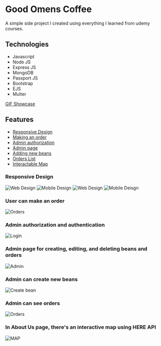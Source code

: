 # Good Omens Coffee

A simple side project I created using everything I learned from udemy courses.

## Technologies
* Javascript
* Node JS
* Express JS
* MongoDB
* Passport JS
* Bootstrap
* EJS
* Multer

[GIF Showcase](https://imgur.com/a/6fiZ1yJ)

## Features
* [Responsive Design](https://github.com/David-Ph/good-omens-coffee#responsive-design)
* [Making an order](https://github.com/David-Ph/good-omens-coffee#user-can-make-an-order)
* [Admin authorization](https://github.com/David-Ph/good-omens-coffee#admin-authorization-and-authentication)
* [Admin page](https://github.com/David-Ph/good-omens-coffee#admin-page-for-creating-editing-and-deleting-beans-and-orders)
* [Adding new beans](https://github.com/David-Ph/good-omens-coffee#admin-can-create-new-beans)
* [Orders List](https://github.com/David-Ph/good-omens-coffee#admin-can-see-orders)
* [Interactable Map](https://github.com/David-Ph/good-omens-coffee#in-about-us-page-theres-an-interactive-map-using-here-api) 

### Responsive Design
![Web Design](https://i.imgur.com/AbSZdYL.png)
![Mobile Design](https://i.imgur.com/lIa1zUu.png)
![Web Design](https://i.imgur.com/KTlowuZ.png)
![Mobile Deisgn](https://i.imgur.com/xrB0oGB.png)

### User can make an order
![Orders](https://i.imgur.com/VF2JPg5.png)

### Admin authorization and authentication
![Login](https://i.imgur.com/d8x8IWb.png)

### Admin page for creating, editing, and deleting beans and orders
![Admin](https://i.imgur.com/h5YZJNk.png)

### Admin can create new beans
![Create bean](https://i.imgur.com/lIa1zUu.png)

### Admin can see orders
![Orders](https://i.imgur.com/IHVmuEX.png)

### In About Us page, there's an interactive map using HERE API
![MAP](https://i.imgur.com/E6nW8Ta.png)
